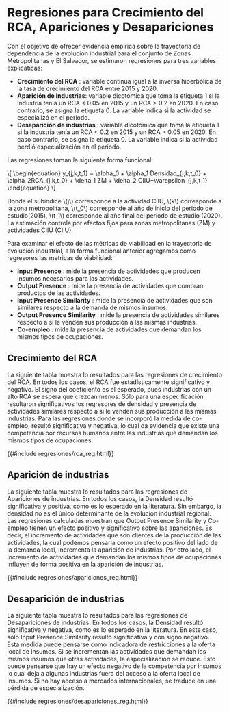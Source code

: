 # Regresiones para Crecimiento del RCA, Apariciones y Desapariciones

Con el objetivo de ofrecer evidencia empírica sobre la trayectoria de dependencia de la evolución industrial para el conjunto de Zonas Metropolitanas y El Salvador, se estimaron regresiones para tres variables explicaticas:

* **Crecimiento del RCA** : variable continua igual a la inversa hiperbólica de la tasa de crecimiento del RCA entre 2015 y 2020. 
* **Aparición de industrias**:  variable dicotómica que toma la etiqueta 1 si la industria tenía un RCA < 0.05 en 2015 y un RCA > 0.2 en 2020. En caso contrario, se asigna la etiqueta 0. La variable indica si la actividad se especializó en el periodo.
* **Desaparición de industrias** : variable dicotómica que toma la etiqueta 1 si la industria tenía un RCA < 0.2 en 2015 y un RCA > 0.05 en 2020. En caso contrario, se asigna la etiqueta 0. La variable indica si la actividad perdió especialización en el periodo.

Las regresiones toman la siguiente forma funcional:

\\[
\begin{equation}
    y_{j,k,t_1} = \alpha_0 + \alpha_1 Densidad_{j,k,t_0} + \alpha_2RCA_{j,k,t_0} + \delta_1 ZM + \delta_2 CIIU+\varepsilon_{j,k,t_1}
\end{equation}
\\]

Donde el subíndice \\(j\\) corresponde a la actividad CIIU, \\(k\\) corresponde a la zona metropolitana, \\(t_0\\) corresponde al año de inicio del periodo de estudio(2015), \\(t_1\\) corresponde al año final del periodo de estudio (2020). La estimación controla por efectos fijos para zonas metropolitanas (ZM) y actividades CIIU (CIIU). 

Para examinar el efecto de las métricas de viabilidad en la trayectoria de evolución industrial, a la forma funcional anterior agregamos como regresores las metricas de viabilidad:

* **Input Presence** : mide la presencia de actividades que producen insumos necesarios para las actividades.
* **Output Presence** : mide la presencia de actividades que compran productos de las actividades.
* **Input Presence Similarity** : mide la presencia de actividades que son similares respecto a la demanda de mismos insumos.
* **Output Presence Similarity** : mide la presencia de actividades similares respecto a si le venden sus producción a las mismas industrias. 
* **Co-empleo** :  mide la presencia de actividades que demandan los mismos tipos de ocupaciones.

## Crecimiento del RCA
La siguiente tabla muestra lo resultados para las regresiones de crecimiento del RCA. En todos los casos, el RCA fue estadísticamente significativo y negativo. El signo del coeficiento es el esperado, pues industrias con un alto RCA se espera que crezcan menos. Sólo para una especificación resultaron significativos los regresores de densidad y presencia de actividades similares respecto a si le venden sus producción a las mismas industrias. Para las regresiones donde se incorporó la medida de co-empleo, resultó significativa y negativa, lo cual da evidencia que existe una competencia por recursos humanos entre las industrias que demandan los mismos tipos de ocupaciones. 


{{#include regresiones/rca_reg.html}}


## Aparición de industrias
La siguiente tabla muestra lo resultados para las regresiones de Apariciones de industrias. En todos los casos, la Densidad resultó significativa y positiva, como es lo esperado en la literatura. Sin embargo, la densidad no es el único determinante de la evolución industrial regional. Las regresiones calculadas muestran que Output Presence Similarity y Co-empleo tienen un efecto positivo y significativo sobre las apariciones. Es decir, el incremento de actividades que son clientes de la producción de las actividades, la cual podemos pensarla como un efecto positivo del lado de la demanda local, incrementa la aparición de industrias. Por otro lado, el incremento de actividades que demandan los mismos tipos de ocupaciones influyen de forma positiva en la aparición de industrias. 


{{#include regresiones/apariciones_reg.html}}

## Desaparición de industrias
La siguiente tabla muestra lo resultados para las regresiones de Desapariciones de industrias. En todos los casos, la Densidad resultó significativa y negativa, como es lo esperado en la literatura. En este caso, sólo Input Presence Similarity resultó significativa y con signo negativo. Esta medida puede pensarse como indicadora de restricciones a la oferta local de insumos. Si se incrementan las actividades que demandan los mismos insumos que otras actividades,  la especialización se reduce. Esto puede pensarse que hay un efecto negativo de la competencia por insumos lo cual deja a algunas industrias fuera del acceso a la oferta local de insumos. Si no hay acceso a mercados internacionales, se traduce en una pérdida de especialización.

{{#include regresiones/desapariciones_reg.html}}
